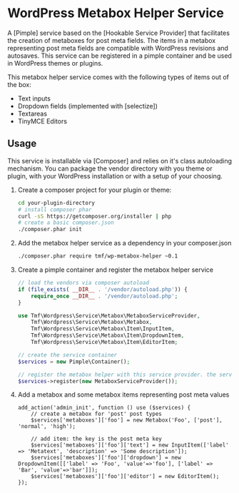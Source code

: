 WordPress Metabox Helper Service
================================

A [Pimple] service based on the [Hookable Service Provider] that facilitates the creation of metaboxes for post meta
fields. The items in a metabox representing post meta fields are compatible with WordPress revisions and autosaves.
This service can be registered in a pimple container and be used in WordPress themes or plugins. 

This metabox helper service comes with the following types of items out of the box:
* Text inputs
* Dropdown fields (implemented with [selectize])
* Textareas
* TinyMCE Editors

Usage
-----

This service is installable via [Composer] and relies on it's class autoloading mechanism. You can package the vendor
directory with you theme or plugin, with your WordPress installation or with a setup of your choosing.

1. Create a composer project for your plugin or theme:
    ```bash
    cd your-plugin-directory
    # install composer phar
    curl -sS https://getcomposer.org/installer | php
    # create a basic composer.json
    ./composer.phar init
    ```
2. Add the metabox helper service as a dependency in your composer.json
    ```bash
    ./composer.phar require tmf/wp-metabox-helper ~0.1
    ```
3. Create a pimple container and register the metabox helper service
    ```php
    // load the vendors via composer autoload
    if (file_exists( __DIR__ . '/vendor/autoload.php')) {
        require_once __DIR__ . '/vendor/autoload.php';
    }
    
    use Tmf\Wordpress\Service\Metabox\MetaboxServiceProvider,
        Tmf\Wordpress\Service\Metabox\Metabox,
        Tmf\Wordpress\Service\Metabox\Item\InputItem,
        Tmf\Wordpress\Service\Metabox\Item\DropdownItem,
        Tmf\Wordpress\Service\Metabox\Item\EditorItem;
    
    // create the service container
    $services = new Pimple\Container();
    
    // register the metabox helper with this service provider. the service is registered with the 'metaboxes' key
    $services->register(new MetaboxServiceProvider());
    ```
4. Add a metabox and some metabox items representing post meta values
    ```
    add_action('admin_init', function () use ($services) {
        // create a metabox for 'post' post types
        $services['metaboxes']['foo'] = new Metabox('Foo', ['post'], 'normal', 'high');
        
        // add item: the key is the post meta key
        $services['metaboxes']['foo']['text'] = new InputItem(['label' => 'Metatext', 'description' => 'Some description']);
        $services['metaboxes']['foo']['dropdown'] = new DropdownItem([['label' => 'Foo', 'value'=>'foo'], ['label' => 'Bar', 'value'=>'bar']]);
        $services['metaboxes']['foo']['editor'] = new EditorItem();
    });
    ```
